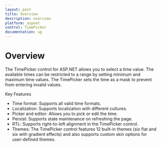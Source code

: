 ```yaml
---
layout: post
title: Overview
description: overview
platform: aspnet
control: TimePicker
documentation: ug
---
```


# Overview

The TimePicker control for ASP.NET allows you to select a time value. The available times can be restricted to a range by setting minimum and maximum time values. The TimePicker sets the time as a mask to prevent from entering invalid values. 

Key Features

* Time format: Supports all valid time formats.
* Localization: Supports localization with different cultures.
* Picker and editor: Allows you to pick or edit the time.
* Persist: Supports state maintenance on refreshing the page.
* RTL: Supports right-to-left alignment in the TimePicker control.
* Themes: The TimePicker control features 12 built-in themes (six flat and six with gradient effects) and also supports custom skin options for user-defined themes.




